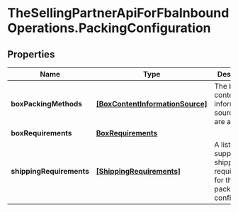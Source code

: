 # TheSellingPartnerApiForFbaInboundOperations.PackingConfiguration

## Properties
Name | Type | Description | Notes
------------ | ------------- | ------------- | -------------
**boxPackingMethods** | [**[BoxContentInformationSource]**](BoxContentInformationSource.md) | The box content information sources that are allowed. | [optional] 
**boxRequirements** | [**BoxRequirements**](BoxRequirements.md) |  | [optional] 
**shippingRequirements** | [**[ShippingRequirements]**](ShippingRequirements.md) | A list of supported shipping requirements for this packing configuration. | [optional] 


